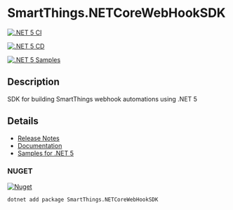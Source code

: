 # SmartThings.NETCoreWebHookSDK

[![.NET 5 CI](https://github.com/ianisms/SmartThings.NETCoreWebHookSDK/actions/workflows/dotnet-5-ci.yml/badge.svg)](https://github.com/ianisms/SmartThings.NETCoreWebHookSDK/actions/workflows/dotnet-5-ci.yml)

[![.NET 5 CD](https://github.com/ianisms/SmartThings.NETCoreWebHookSDK/actions/workflows/dotnet-5-cd.yml/badge.svg)](https://github.com/ianisms/SmartThings.NETCoreWebHookSDK/actions/workflows/dotnet-5-cd.yml)

[![.NET 5 Samples](https://github.com/ianisms/SmartThings.NETCoreWebHookSDK/actions/workflows/dotnet-5-samples.yml/badge.svg)](https://github.com/ianisms/SmartThings.NETCoreWebHookSDK/actions/workflows/dotnet-5-samples.yml)

## Description

SDK for building SmartThings webhook automations using .NET 5

## Details

- [Release Notes](https://github.com/ianisms/SmartThings.NETCoreWebHookSDK/blob/master/docs/RELEASENOTES.md)
- [Documentation](https://ianisms.github.io/SmartThings.NETCoreWebHookSDK/)
- [Samples for .NET 5](https://github.com/ianisms/SmartThings.NETCoreWebHookSDK/tree/master/samples)

### NUGET

[![Nuget](https://img.shields.io/nuget/v/SmartThings.NETCoreWebHookSDK)](https://www.nuget.org/packages/SmartThings.NETCoreWebHookSDK/)

```batch
dotnet add package SmartThings.NETCoreWebHookSDK
```
